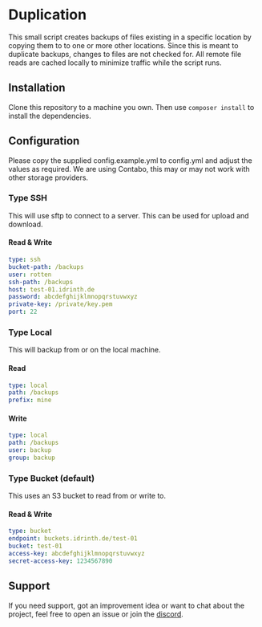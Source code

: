 # Duplication

This small script creates backups of files existing in a specific location by copying them to to one or more other locations. Since this is meant to duplicate backups, changes to files are not checked for. All remote file reads are cached locally to minimize traffic while the script runs.

## Installation

Clone this repository to a machine you own. Then use `composer install` to install the dependencies.

## Configuration

Please copy the supplied config.example.yml to config.yml and adjust the values as required. We are using Contabo, this may or may not work with other storage providers.

### Type SSH

This will use sftp to connect to a server. This can be used for upload and download.

#### Read & Write

```yml
type: ssh
bucket-path: /backups
user: rotten
ssh-path: /backups
host: test-01.idrinth.de
password: abcdefghijklmnopqrstuvwxyz
private-key: /private/key.pem
port: 22
```

### Type Local

This will backup from or on the local machine.

#### Read

```yml
type: local
path: /backups
prefix: mine
```

#### Write

```yml
type: local
path: /backups
user: backup
group: backup
```

### Type Bucket (default)

This uses an S3 bucket to read from or write to.

#### Read & Write

```yml
type: bucket
endpoint: buckets.idrinth.de/test-01
bucket: test-01
access-key: abcdefghijklmnopqrstuvwxyz
secret-access-key: 1234567890
```

## Support

If you need support, got an improvement idea or want to chat about the project, feel free to open an issue or join the [discord](https://discord.gg/xHSF8CGPTh).
